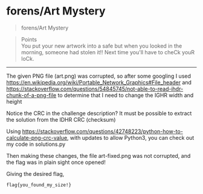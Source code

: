 # forens/Art Mystery

>forens/Art Mystery

> Points\
>You put your new artwork into a safe but when you looked in the morning, someone had stolen it!! Next time you'll have to cheCk youR loCk.

***

The given PNG file (art.png) was corrupted, so after some googling I used https://en.wikipedia.org/wiki/Portable_Network_Graphics#File_header and https://stackoverflow.com/questions/54845745/not-able-to-read-ihdr-chunk-of-a-png-file to determine that I need to change the IGHR width and height

Notice the CRC in the challenge description? It must be possible to extract the solution from the IDHR CRC (checksum)

Using https://stackoverflow.com/questions/42748223/python-how-to-calculate-png-crc-value, with updates to allow Python3, you can check out my code in solutions.py

Then making these changes, the file art-fixed.png was not corrupted, and the flag was in plain sight once opened!


Giving the desired flag,

```
flag{you_found_my_size!}
```

